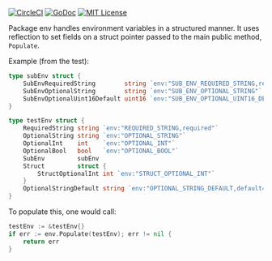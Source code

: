 [![CircleCI](https://circleci.com/gh/peter-edge/go-env/tree/master.png)](https://circleci.com/gh/peter-edge/go-env/tree/master)
[![GoDoc](http://img.shields.io/badge/GoDoc-Reference-blue.svg)](https://godoc.org/go.pedge.io/env)
[![MIT License](http://img.shields.io/badge/License-MIT-blue.svg)](https://github.com/peter-edge/go-env/blob/master/LICENSE)

Package env handles environment variables in a structured manner. It uses reflection
to set fields on a struct pointer passed to the main public method, `Populate`.

Example (from the test):

```go
type subEnv struct {
	SubEnvRequiredString        string `env:"SUB_ENV_REQUIRED_STRING,required"`
	SubEnvOptionalString        string `env:"SUB_ENV_OPTIONAL_STRING"`
	SubEnvOptionalUint16Default uint16 `env:"SUB_ENV_OPTIONAL_UINT16_DEFAULT,default=1024"`
}

type testEnv struct {
	RequiredString string `env:"REQUIRED_STRING,required"`
	OptionalString string `env:"OPTIONAL_STRING"`
	OptionalInt    int    `env:"OPTIONAL_INT"`
	OptionalBool   bool   `env:"OPTIONAL_BOOL"`
	SubEnv         subEnv
	Struct         struct {
		StructOptionalInt int `env:"STRUCT_OPTIONAL_INT"`
	}
	OptionalStringDefault string `env:"OPTIONAL_STRING_DEFAULT,default=foo"`
}
```

To populate this, one would call:

```go
testEnv := &testEnv{}
if err := env.Populate(testEnv); err != nil {
	return err
}
```
